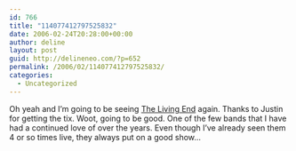 ```yaml
---
id: 766
title: "114077412797525832"
date: 2006-02-24T20:28:00+00:00
author: deline
layout: post
guid: http://delineneo.com/?p=652
permalink: /2006/02/114077412797525832/
categories:
  - Uncategorized
---
```

Oh yeah and I&#8217;m going to be seeing [The Living End](http://www.thelivingend.com/) again. Thanks to Justin for getting the tix. Woot, going to be good. One of the few bands that I have had a continued love of over the years. Even though I&#8217;ve already seen them 4 or so times live, they always put on a good show&#8230;